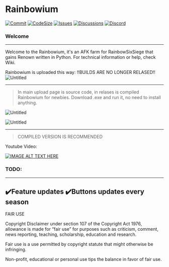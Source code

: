 # Rainbowium

[![Commit](https://img.shields.io/github/last-commit/DuroDaCoder/Rainbowium)](https://github.com/DuroDaCoder/Rainbowium)
[![CodeSize](https://img.shields.io/github/languages/code-size/DuroDaCoder/Rainbowium)](https://github.com/DuroDaCoder/Rainbowium)
[![Issues](https://img.shields.io/github/issues/DuroDaCoder/Rainbowium)](https://github.com/DuroDaCoder/Rainbowium/issues)
[![Discussions](https://img.shields.io/github/discussions/DuroDaCoder/Rainbowium)](https://github.com/DuroDaCoder/Rainbowium/discussions)
[![Discord](https://img.shields.io/discord/833647567996321832?label=Join%20Discord)](https://discord.gg/uSttY72hB9)

### Welcome
------------------
Welcome to the Rainbowium, it's an AFK farm for RainbowSixSiege that gains Renown written in Python.
For technical information or help, check Wiki.

Rainbowium is uploaded this way:
!!BUILDS ARE NO LONGER RELASED!!
![Untitled](https://user-images.githubusercontent.com/48152410/161261482-8c62c1f1-dd27-4e2f-9534-62c1f2ae87b8.png)
___
>In main upload page is source code, in relases is compiled Rainbowium for newbies. Download .exe and run it, no need to install anything.

![Untitled](https://user-images.githubusercontent.com/48152410/161262540-93e01d01-9afa-4685-8775-44fda70f196f.png)

![Untitled](https://user-images.githubusercontent.com/48152410/161263046-d817f170-ad9b-4af5-b21e-70eaf533ad0c.png)
___

>COMPILED VERSION IS RECOMMENDED

Youtube Video:

[![IMAGE ALT TEXT HERE](https://img.youtube.com/vi/I3X5_K4geTc/0.jpg)](https://www.youtube.com/watch?v=I3X5_K4geTc)

### TODO:
------------------
✔️Feature updates
✔️Buttons updates every season
------------------
FAIR USE

Copyright Disclaimer under section 107 of the Copyright Act 1976, allowance is made for “fair use” for purposes such as criticism, comment, news reporting, teaching, scholarship, education and research.

Fair use is a use permitted by copyright statute that might otherwise be infringing.

Non-profit, educational or personal use tips the balance in favor of fair use.
